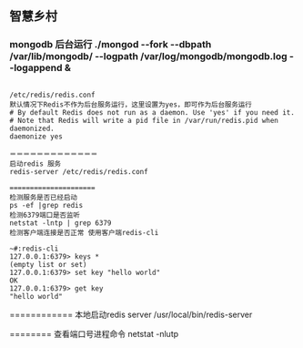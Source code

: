 ## 智慧乡村
### mongodb 后台运行 ./mongod --fork --dbpath /var/lib/mongodb/ --logpath /var/log/mongodb/mongodb.log --logappend &
```

/etc/redis/redis.conf
默认情况下Redis不作为后台服务运行，这里设置为yes，即可作为后台服务运行
# By default Redis does not run as a daemon. Use 'yes' if you need it.
# Note that Redis will write a pid file in /var/run/redis.pid when daemonized.
daemonize yes

＝＝＝＝＝＝＝＝＝＝＝＝＝
启动redis 服务
redis-server /etc/redis/redis.conf

=====================
检测服务是否已经启动
ps -ef |grep redis
检测6379端口是否监听
netstat -lntp | grep 6379
检测客户端连接是否正常 使用客户端redis-cli

~#:redis-cli
127.0.0.1:6379> keys *
(empty list or set)
127.0.0.1:6379> set key "hello world"
OK
127.0.0.1:6379> get key
"hello world"
```

============
本地启动redis server
/usr/local/bin/redis-server

========
查看端口号进程命令
netstat -nlutp